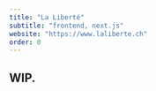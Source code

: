 ```yaml
---
title: "La Liberté"
subtitle: "frontend, next.js"
website: "https://www.laliberte.ch"
order: 0
---
```

## WIP.